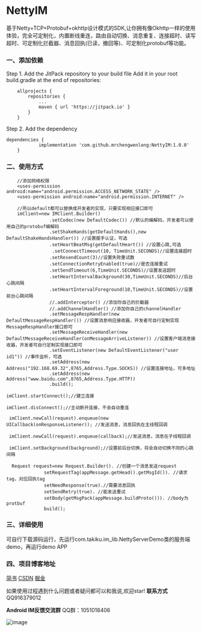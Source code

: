 # NettyIM
基于Netty+TCP+Protobuf+okhttp设计模式的SDK,让你拥有像Okhttp一样的使用体验，完全可定制化，内置断线重连，路由自动切换、消息重复、连接超时、读写超时、可定制化拦截器、消息回执(已读，撤回等)、可定制化protobuf等功能。

### 一、添加依赖
Step 1. Add the JitPack repository to your build file
Add it in your root build.gradle at the end of repositories:
```
	allprojects {
		repositories {
			...
			maven { url 'https://jitpack.io' }
		}
	}
```
Step 2. Add the dependency
```
dependencies {
	        implementation 'com.github.mrchengwenlong:NettyIM:1.0.0'
	}
```
### 二、使用方式
```  
    //添加网络权限
    <uses-permission android:name="android.permission.ACCESS_NETWORK_STATE" />
    <uses-permission android:name="android.permission.INTERNET" />
```
``` 
    //所以default都可以替换成开发者的实现，只要实现相应接口即可
    imClient=new IMClient.Builder()
                .setCodec(new DefaultCodec()) //默认的编解码，开发者可以使用自己的protobuf编解码
                .setShakeHands(getDefaultHands(),new DefaultShakeHandsHandler()) //设置握手认证，可选
                .setHeartBeatMsg(getDefaultHeart()) //设置心跳,可选
                 .setConnectTimeout(10, TimeUnit.SECONDS)//设置连接超时
                .setResendCount(3)//设置失败重试数
                .setConnectionRetryEnabled(true)//是否连接重试
                .setSendTimeout(6,TimeUnit.SECONDS)//设置发送超时
                .setHeartIntervalBackground(30,TimeUnit.SECONDS)//后台心跳间隔
                .setHeartIntervalForeground(10,TimeUnit.SECONDS)//设置前台心跳间隔
                //.addInterceptor() //添加你自己的拦截器
                //.addChannelHandler() //添加你自己的channelHandler
                .setMessageRespHandler(new DefaultMessageRespHandler()) //设置消息响应接收器，开发者可自行定制实现MessageRespHandler接口即可
                .setMessageReceiveHandler(new DefaultMessageReceiveHandler(onMessageArriveListener)) //设置客户端消息接收器，开发者可自行定制实现接口即可
                .setEventListener(new DefaultEventListener("user id1")) //事件监听，可选
                .setAddress(new Address("192.168.69.32",8765,Address.Type.SOCKS)) //设置连接地址，可多地址
                .setAddress(new Address("www.baidu.com",8765,Address.Type.HTTP))
                .build();
```
```
imClient.startConnect();//建立连接
```
```
imClient.disConnect();//主动断开连接，不会自动重连
```
```
 imClient.newCall(request).enqueue(new UICallback(onResponseListener)); //发送消息，消息回执在主线程回调
```
```
 imClient.newCall(request).enqueue(callback);//发送消息，消息在子线程回调
```
```
 imClient.setBackground(background);//设置前后台切换，将会自动切换不同的心跳间隔
```
```
  Request request=new Request.Builder(). //创建一个消息发送request
              setRequestTag(appMessage.getHead().getMsgId()). //请求tag，对应回执tag
              setNeedResponse(true).//需要消息回执
              setSendRetry(true). //能发送重试
              setBody(getMsgPack(appMessage.buildProto())). //body为protbuf
              build();
```
### 三、详细使用
可自行下载源码运行，先运行com.takiku.im_lib.NettyServerDemo类的服务端demo，再运行demo APP

### 四、项目博客地址
[简书](https://www.jianshu.com/p/5b01f4d6e4f4)       [CSDN](https://blog.csdn.net/smile__dream/article/details/105681018)  [掘金](https://juejin.im/post/5ea569aaf265da47e34c19ed) 


如果使用过程遇到什么问题或者疑问都可以和我说,欢迎star!
**联系方式**QQ916379012

**Android IM反馈交流群**
QQ群：1051018406

![image](https://github.com/mrchengwenlong/NettyIM/blob/master/50327b1d735eb106d6c94f40edfbbc7.jpg)
